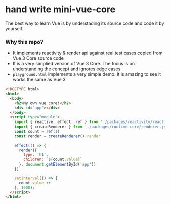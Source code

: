 # hand write mini-vue-core

The best way to learn Vue is by understading its source code and code it by yourself.

### Why this repo?
- It implements reactivity & render api against real test cases copied from Vue 3 Core source code
- It is a very simplied version of Vue 3 Core. The focus is on understanding the concept and ignores edge cases
- `playground.html` implements a very simple demo. It is amazing to see it works the same as Vue 3


```html
<!DOCTYPE html>
<html>
  <body>
    <h2>My own vue core!</h2> 
    <div id="app"></div>
  </body>
  <script type="module">
    import { reactive, effect, ref } from './packages/reactivity/reactive.js'
    import { createRenderer } from './packages/runtime-core/renderer.js'
    const count = ref(1) 
    const render = createRenderer().render
    
    effect(() => {
      render({
        type: 'h1',
        children: `${count.value}`
      }, document.getElementById('app'))
    })

    setInterval(() => {
      count.value ++
    }, 1000);
  </script>
</html>
```
